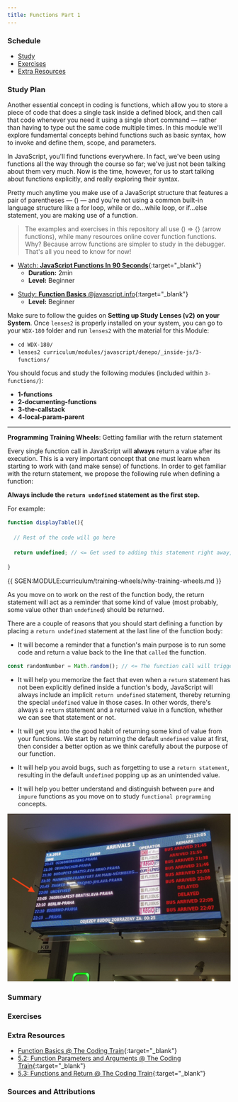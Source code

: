 ```yaml
---
title: Functions Part 1
---
```


### Schedule

  - [Study](#study-plan-NN)
  - [Exercises](#exercises-NN)
  - [Extra Resources](#extra-resources-NN)

### Study Plan

  Another essential concept in coding is functions, which allow you to store a piece of code that does a single task inside a defined block, and then call that code whenever you need it using a single short command — rather than having to type out the same code multiple times. In this module we'll explore fundamental concepts behind functions such as basic syntax, how to invoke and define them, scope, and parameters.

  In JavaScript, you'll find functions everywhere. In fact, we've been using functions all the way through the course so far; we've just not been talking about them very much. Now is the time, however, for us to start talking about functions explicitly, and really exploring their syntax.

  Pretty much anytime you make use of a JavaScript structure that features a pair of parentheses — () — and you're not using a common built-in language structure like a for loop, while or do...while loop, or if...else statement, you are making use of a function.

  > The examples and exercises in this repository all use () => {} (arrow functions), while many resources online cover function functions. Why? Because arrow functions are simpler to study in the debugger. That's all you need to know for now!

  <!-- SGEN:META:PROGRESS:task=Watch the 'JavaScript Functions In 90 Seconds' video -->
  - [Watch: **JavaScript Functions In 90 Seconds**](https://www.youtube.com/watch?v=UY182o4J5_Y){:target="_blank"}
    - **Duration:** 2min
    - **Level:** Beginner

  <!-- TODO: INTEGRATE  -->
  <!-- SGEN:META:PROGRESS:task=Watch the 'Function Basics' video -->
  - [Study: **Function Basics** @javascript.info](https://javascript.info/function-basics){:target="_blank"}
    - **Level:** Beginner

  Make sure to follow the guides on **Setting up Study Lenses (v2) on your System**. Once `lenses2` is properly installed on your system, you can go to your `WDX-180` folder and run `lenses2` with the material for this Module:

  - `cd WDX-180/`
  - `lenses2 curriculum/modules/javascript/denepo/_inside-js/3-functions/`

  You should focus and study the following modules (included within `3-functions/`):

  - **1-functions**
  - **2-documenting-functions**
  - **3-the-callstack**
  - **4-local-param-parent**

  ---

  **Programming Training Wheels**: Getting familiar with the return statement

  Every single function call in JavaScript will **always** return a value after its execution. 
  This is a very important concept that one must learn when starting to work with (and make sense) of functions.
  In order to get familiar with the return statement, we propose the following rule when defining a function:

  **Always include the `return undefined` statement as the first step.**
  
  For example:

  ```js
  function displayTable(){ 

    // Rest of the code will go here

    return undefined; // <= Get used to adding this statement right away, when defining a function

  }
  ```

  {{ SGEN:MODULE:curriculum/training-wheels/why-training-wheels.md }}

  As you move on to work on the rest of the function body, the return statement will act as a reminder that some kind of value (most probably, some value other than `undefined`) should be returned.

  There are a couple of reasons that you should start defining a function by placing a `return undefined` statement at the last line of the function body:

  - It will become a reminder that a function's main purpose is to run some code and return a value back to the line that `called` the function.

  ```js
  const randomNumber = Math.random(); // <= The function call will trigger the execution of some code, produce a random number and return that random number back to this line. After Math.random() has been replaced by a random number (during runtime), JavaScript will proceed to assign that value to the left hand side of the assignment operator and store the value to the `randomNumber` variable.
  ```

  - It will help you memorize the fact that even when a `return` statement has not been explicitly defined inside a function's body, JavaScript will always include an implicit `return undefined` statement, thereby returning the special `undefined` value in those cases. In other words, there's always a `return` statement and a returned value in a function, whether we can see that statement or not.

  - It will get you into the good habit of returning some kind of value from your functions. We start by returning the default `undefined` value at first, then consider a better option as we think carefully about the purpose of our function.

  - It will help you avoid bugs, such as forgetting to use a `return statement`, resulting in the default `undefined` popping up as an unintended value.

  - It will help you better understand and distinguish between `pure` and `impure` functions as you move on to study `functional programming` concepts.

  ![](./assets/KevlinHenneyUndefined.jpeg)

### Summary

### Exercises

  <!-- SGEN:META:PROGRESS:task=Complete the exercises found inside the '1-functions' module -->

  <!-- SGEN:META:PROGRESS:task=Complete the exercises found inside the '2-documenting-functions' module -->

  <!-- SGEN:META:PROGRESS:task=Complete the exercises found inside the '4-local-param-parent' module -->

### Extra Resources

  - [Function Basics @ The Coding Train](https://www.youtube.com/watch?v=wRHAitGzBrg){:target="_blank"}
  - [5.2: Function Parameters and Arguments @ The Coding Train](https://www.youtube.com/watch?v=zkc417YapfE){:target="_blank"}
  - [5.3: Functions and Return @ The Coding Train](https://www.youtube.com/watch?v=qRnUBiTJ66Y){:target="_blank"}

### Sources and Attributions